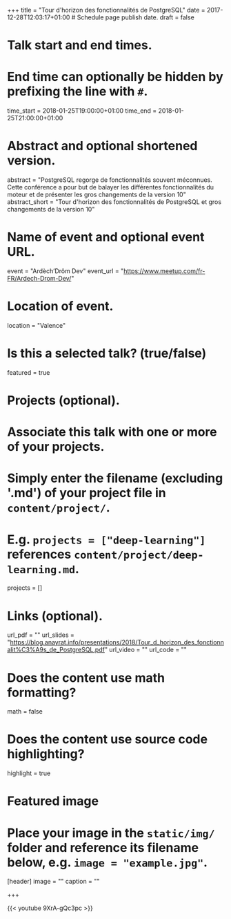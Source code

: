 +++
title = "Tour d'horizon des fonctionnalités de PostgreSQL"
date = 2017-12-28T12:03:17+01:00  # Schedule page publish date.
draft = false

# Talk start and end times.
#   End time can optionally be hidden by prefixing the line with `#`.
time_start = 2018-01-25T19:00:00+01:00
time_end = 2018-01-25T21:00:00+01:00

# Abstract and optional shortened version.
abstract = "PostgreSQL regorge de fonctionnalités souvent méconnues. Cette conférence a pour but de balayer les différentes fonctionnalités du moteur et de présenter les gros changements de la version 10"
abstract_short = "Tour d'horizon des fonctionnalités de PostgreSQL et gros changements de la version 10"

# Name of event and optional event URL.
event = "Ardèch’Drôm Dev"
event_url = "https://www.meetup.com/fr-FR/Ardech-Drom-Dev/"

# Location of event.
location = "Valence"

# Is this a selected talk? (true/false)
featured = true

# Projects (optional).
#   Associate this talk with one or more of your projects.
#   Simply enter the filename (excluding '.md') of your project file in `content/project/`.
#   E.g. `projects = ["deep-learning"]` references `content/project/deep-learning.md`.
projects = []

# Links (optional).
url_pdf = ""
url_slides = "https://blog.anayrat.info/presentations/2018/Tour_d_horizon_des_fonctionnalit%C3%A9s_de_PostgreSQL.pdf"
url_video = ""
url_code = ""

# Does the content use math formatting?
math = false

# Does the content use source code highlighting?
highlight = true

# Featured image
# Place your image in the `static/img/` folder and reference its filename below, e.g. `image = "example.jpg"`.
[header]
image = ""
caption = ""

+++


{{< youtube 9XrA-gQc3pc >}}
